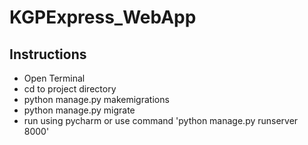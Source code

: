 # KGPExpress_WebApp
## Instructions
* Open Terminal
* cd to project directory
* python manage.py makemigrations
* python manage.py migrate
* run using pycharm or use command 'python manage.py runserver 8000'
